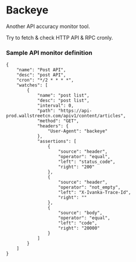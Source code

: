 Backeye
========
Another API accuracy monitor tool.

Try to fetch & check HTTP API & RPC cronly.

### Sample API monitor definition

    {
        "name": "Post API",
        "desc": "post API",
        "cron": "*/2 * * * *",
        "watches": [
            {
                "name": "post list",
                "desc": "post list",
                "interval": 0,
                "path": "https://api-prod.wallstreetcn.com/apiv1/content/articles",
                "method": "GET",
                "headers": {
                    "User-Agent": "backeye"
                },
                "assertions": [
                    {
                        "source": "header",
                        "operator": "equal",
                        "left": "status_code",
                        "right": "200"
                    },
                    {
                        "source": "header",
                        "operator": "not_empty",
                        "left": "X-Ivanka-Trace-Id",
                        "right": ""
                    },
                    {
                        "source": "body",
                        "operator": "equal",
                        "left": "code",
                        "right": "20000"
                    }
                ]
            }
        ]
    }

